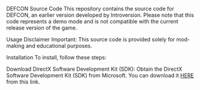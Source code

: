 DEFCON Source Code
This repository contains the source code for DEFCON, an earlier version developed by Introversion. Please note that this code represents a demo mode and is not compatible with the current release version of the game.

Usage Disclaimer
Important: This source code is provided solely for mod-making and educational purposes.

Installation
To install, follow these steps:

Download DirectX Software Development Kit (SDK):
Obtain the DirectX Software Development Kit (SDK) from Microsoft. You can download it [HERE](https://download.microsoft.com/download/A/E/7/AE743F1F-632B-4809-87A9-AA1BB3458E31/DXSDK_Jun10.exe) from this link.

